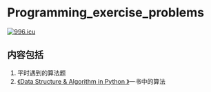 # Programming_exercise_problems
[![996.icu](https://img.shields.io/badge/link-996.icu-red.svg)](https://996.icu)
## 内容包括
1. 平时遇到的算法题
2. [《Data Structure & Algorithm in Python 》](https://book.douban.com/subject/10607365/)一书中的算法

